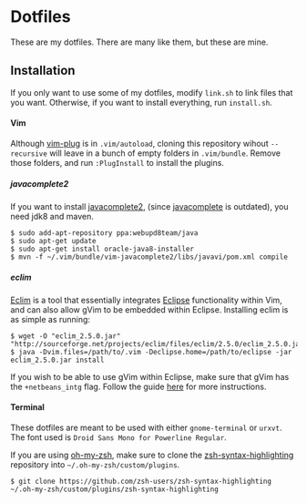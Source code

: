 Dotfiles
===========

These are my dotfiles. There are many like them, but these are mine.

Installation
--------------
If you only want to use some of my dotfiles, modify `link.sh` to link files that you want.
Otherwise, if you want to install everything, run `install.sh`.

#### Vim

Although [vim-plug](https://github.com/junegunn/vim-plug) is in `.vim/autoload`, cloning this repository wihout
`--recursive` will leave in a bunch of empty folders in `.vim/bundle`. Remove those folders, and run
`:PlugInstall` to install the plugins.

##### javacomplete2

If you want to install [javacomplete2](https://github.com/artur-shaik/vim-javacomplete2), (since [javacomplete](http://www.vim.org/scripts/script.php?script_id=1785) is outdated), you need jdk8 and maven.

```
$ sudo add-apt-repository ppa:webupd8team/java
$ sudo apt-get update
$ sudo apt-get install oracle-java8-installer
$ mvn -f ~/.vim/bundle/vim-javacomplete2/libs/javavi/pom.xml compile
```
##### eclim

[Eclim](http://eclim.org/) is a tool that essentially integrates [Eclipse](https://eclipse.org/)
functionality within Vim, and can also allow gVim to be embedded within Eclipse.
Installing eclim is as simple as running:

```
$ wget -O "eclim_2.5.0.jar" "http://sourceforge.net/projects/eclim/files/eclim/2.5.0/eclim_2.5.0.jar/download"
$ java -Dvim.files=/path/to/.vim -Declipse.home=/path/to/eclipse -jar eclim_2.5.0.jar install
```
If you wish to be able to use gVim within Eclipse, make sure that gVim has the `+netbeans_intg` flag.
Follow the guide [here](http://eclim.org/eclimd.html#gvim-embedded) for more instructions.

#### Terminal

These dotfiles are meant to be used with either `gnome-terminal` or `urxvt`.
The font used is `Droid Sans Mono for Powerline Regular`.

If you are using [oh-my-zsh](https://github.com/robbyrussell/oh-my-zsh), make sure
to clone the [zsh-syntax-highlighting](https://github.com/zsh-users/zsh-syntax-highlighting) repository into `~/.oh-my-zsh/custom/plugins`.

`$ git clone https://github.com/zsh-users/zsh-syntax-highlighting ~/.oh-my-zsh/custom/plugins/zsh-syntax-highlighting`
